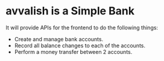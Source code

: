 # avvalish is a Simple Bank

It will provide APIs for the frontend to do the following things:

- Create and manage bank accounts.
- Record all balance changes to each of the accounts.
- Perform a money transfer between 2 accounts.


